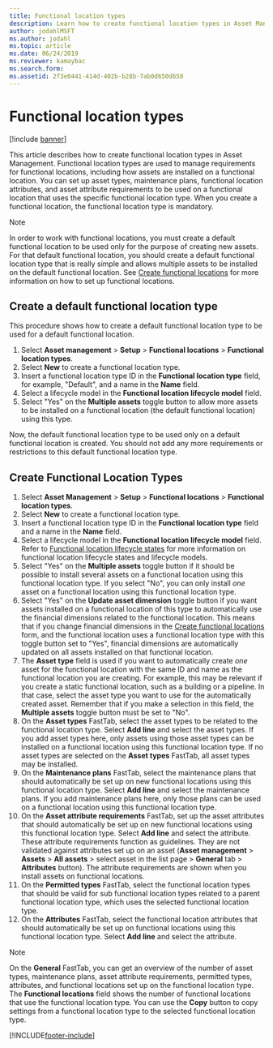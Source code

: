 ```yaml
---
title: Functional location types
description: Learn how to create functional location types in Asset Management, including an outline and step-by-step process on creating a default functional location type.
author: jodahlMSFT
ms.author: jodahl
ms.topic: article
ms.date: 06/24/2019
ms.reviewer: kamaybac
ms.search.form:
ms.assetid: 2f3e0441-414d-402b-b28b-7ab0d650d658
---
```


# Functional location types

[!include [banner](../../includes/banner.md)]

 

This article describes how to create functional location types in Asset Management. Functional location types are used to manage requirements for functional locations, including how assets are installed on a functional location. You can set up asset types, maintenance plans, functional location attributes, and asset attribute requirements to be used on a functional location that uses the specific functional location type. When you create a functional location, the functional location type is mandatory.

>[!NOTE] 
>In order to work with functional locations, you must create a default functional location to be used only for the purpose of creating new assets. For that default functional location, you should create a default functional location type that is really simple and allows multiple assets to be installed on the default functional location. See [Create functional locations](../functional-locations/create-functional-locations.md) for more information on how to set up functional locations.

## Create a default functional location type

This procedure shows how to create a default functional location type to be used for a default functional location.

1. Select **Asset management** > **Setup** > **Functional locations** > **Functional location types**.
2. Select **New** to create a functional location type.
3. Insert a functional location type ID in the **Functional location type** field, for example, "Default", and a name in the **Name** field.
4. Select a lifecycle model in the **Functional location lifecycle model** field.
5. Select "Yes" on the **Multiple assets** toggle button to allow more assets to be installed on a functional location (the default functional location) using this type.

Now, the default functional location type to be used only on a default functional location is created. You should not add any more requirements or restrictions to this default functional location type.


## Create Functional Location Types

1. Select **Asset Management** > **Setup** > **Functional locations** > **Functional location types**.
2. Select **New** to create a functional location type.
3. Insert a functional location type ID in the **Functional location type** field and a name in the **Name** field.
4. Select a lifecycle model in the **Functional location lifecycle model** field. Refer to [Functional location lifecycle states](../setup-for-functional-locations/functional-location-stages.md) for more information on functional location lifecycle states and lifecycle models.
5. Select "Yes" on the **Multiple assets** toggle button if it should be possible to install several assets on a functional location using this functional location type. If you select "No", you can only install *one* asset on a functional location using this functional location type.
6. Select "Yes" on the **Update asset dimension** toggle button if you want assets installed on a functional location of this type to automatically use the financial dimensions related to the functional location. This means that if you change financial dimensions in the [Create functional locations](../functional-locations/create-functional-locations.md) form, and the functional location uses a functional location type with this toggle button set to "Yes", financial dimensions are automatically updated on all assets installed on that functional location.
7. The **Asset type** field is used if you want to automatically create *one* asset for the functional location with the same ID and name as the functional location you are creating. For example, this may be relevant if you create a static functional location, such as a building or a pipeline. In that case, select the asset type you want to use for the automatically created asset. Remember that if you make a selection in this field, the **Multiple assets** toggle button must be set to "No".
8. On the **Asset types** FastTab, select the asset types to be related to the functional location type. Select **Add line** and select the asset types. If you add asset types here, only assets using those asset types can be installed on a functional location using this functional location type. If no asset types are selected on the **Asset types** FastTab, all asset types may be installed.
9. On the **Maintenance plans** FastTab, select the maintenance plans that should automatically be set up on new functional locations using this functional location type. Select **Add line** and select the maintenance plans. If you add maintenance plans here, only those plans can be used on a functional location using this functional location type.
10. On the **Asset attribute requirements** FastTab, set up the asset attributes that should automatically be set up on new functional locations using this functional location type. Select **Add line** and select the attribute. These attribute requirements function as guidelines. They are not validated against attributes set up on an asset (**Asset management** > **Assets** > **All assets** > select asset in the list page > **General** tab > **Attributes** button). The attribute requirements are shown when you install assets on functional locations.
11. On the **Permitted types** FastTab, select the functional location types that should be valid for sub functional location types related to a parent functional location type, which uses the selected functional location type.
12. On the **Attributes** FastTab, select the functional location attributes that should automatically be set up on functional locations using this functional location type. Select **Add line** and select the attribute.


>[!NOTE] 
>On the **General** FastTab, you can get an overview of the number of asset types, maintenance plans, asset attribute requirements, permitted types, attributes, and functional locations set up on the functional location type. The **Functional locations** field shows the number of functional locations that use the functional location type. You can use the **Copy** button to copy settings from a functional location type to the selected functional location type.


[!INCLUDE[footer-include](../../../includes/footer-banner.md)]